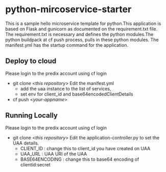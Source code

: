 # python-mircoservice-starter
This is a sample hello microservice template for python.This application is based on Flask and gunicorn as documented on the requirement.txt file. The requirement.txt is necessary and defines the python modules.The python buildpack at cf push process, pulls in these python modules. The manifest.yml has the startup command for the application.


## Deploy to cloud
Please login to the predix account using cf login
* git clone <*this repository*>
  Edit the manifest.yml
  * add the uaa instance to the list of services,
  * set env for client_id and base64encodedClientDetails
* cf push <*your-appname*>


## Running Locally
Please login to the predix account using cf login
* git clone <*this repository*>
  Edit the application-controller.py to set the UAA details.
    * CLIENT_ID : change this to client_id you have created on UAA
    * UAA_URL : UAA URI of the UAA
    * BASE64ENCODING : change this  to base64 encoding of clientid:secret
